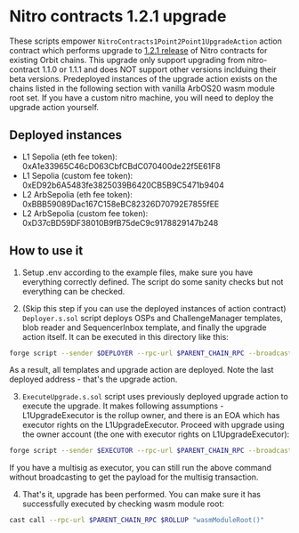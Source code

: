 # Nitro contracts 1.2.1 upgrade
These scripts empower `NitroContracts1Point2Point1UpgradeAction` action contract which performs upgrade to [1.2.1 release](https://github.com/OffchainLabs/nitro-contracts/releases/tag/v1.2.1) of Nitro contracts for existing Orbit chains. This upgrade only support upgrading from nitro-contract 1.1.0 or 1.1.1 and does NOT support other versions inclduing their beta versions. Predeployed instances of the upgrade action exists on the chains listed in the following section with vanilla ArbOS20 wasm module root set. If you have a custom nitro machine, you will need to deploy the upgrade action yourself.

## Deployed instances

- L1 Sepolia (eth fee token): 0xA1e33965C46cD063CbfCBdC070400de22f5E61F8
- L1 Sepolia (custom fee token): 0xED92b6A5483fe3825039B6420CB5B9C5471b9404
- L2 ArbSepolia (eth fee token): 0xBBB59089Dac167C158eBC82326D70792E7855fEE
- L2 ArbSepolia (custom fee token): 0xD37cBD59DF38010B9fB75deC9c9178829147b248

## How to use it

1. Setup .env according to the example files, make sure you have everything correctly defined. The script do some sanity checks but not everything can be checked.

2. (Skip this step if you can use the deployed instances of action contract) 
`Deployer.s.sol` script deploys OSPs and ChallengeManager templates, blob reader and SequencerInbox template, and finally the upgrade action itself. It can be executed in this directory like this:
```bash
forge script --sender $DEPLOYER --rpc-url $PARENT_CHAIN_RPC --broadcast --slow ./Deployer.s.sol -vvv --verify --skip-simulation
```
As a result, all templates and upgrade action are deployed. Note the last deployed address - that's the upgrade action.

3. `ExecuteUpgrade.s.sol` script uses previously deployed upgrade action to execute the upgrade. It makes following assumptions - L1UpgradeExecutor is the rollup owner, and there is an EOA which has executor rights on the L1UpgradeExecutor. Proceed with upgrade using the owner account (the one with executor rights on L1UpgradeExecutor):
```bash
forge script --sender $EXECUTOR --rpc-url $PARENT_CHAIN_RPC --broadcast ./ExecuteUpgrade.s.sol -vvv
```
If you have a multisig as executor, you can still run the above command without broadcasting to get the payload for the multisig transaction.

4. That's it, upgrade has been performed. You can make sure it has successfully executed by checking wasm module root:
```bash
cast call --rpc-url $PARENT_CHAIN_RPC $ROLLUP "wasmModuleRoot()"
```